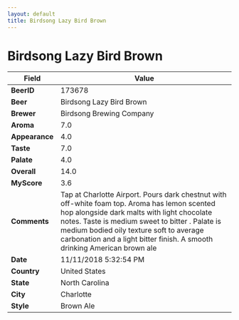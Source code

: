 ```yaml
---
layout: default
title: Birdsong Lazy Bird Brown
---
```


# Birdsong Lazy Bird Brown

| Field         | Value     |
|---------------|-----------|
| **BeerID** | 173678 |
| **Beer** | Birdsong Lazy Bird Brown |
| **Brewer** | Birdsong Brewing Company |
| **Aroma** | 7.0 |
| **Appearance** | 4.0 |
| **Taste** | 7.0 |
| **Palate** | 4.0 |
| **Overall** | 14.0 |
| **MyScore** | 3.6 |
| **Comments** | Tap at Charlotte Airport. Pours dark chestnut with off-white foam top. Aroma has lemon scented hop alongside dark malts with light chocolate notes. Taste is medium sweet to bitter . Palate is medium bodied oily texture soft to average carbonation and a light bitter finish. A smooth drinking American brown ale |
| **Date** | 11/11/2018 5:32:54 PM |
| **Country** | United States |
| **State** | North Carolina |
| **City** | Charlotte |
| **Style** | Brown Ale |
